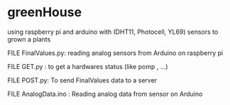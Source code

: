 # greenHouse
using raspberry pi and arduino with (DHT11, Photocell, YL69)  sensors to grown a plants


FILE FinalValues.py:
    reading analog sensors from Arduino on raspberry pi 
    
    
FILE GET.py :
    to get a hardwares status (like pomp , ...)
    
    
FILE POST.py:
    To send FinalValues data to a server 
    
    
FILE AnalogData.ino :
    Reading analog data from sensor on Arduino
    
    
